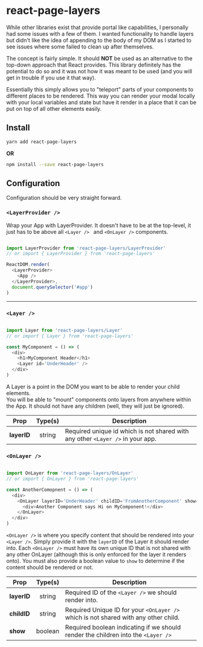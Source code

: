 # react-page-layers

While other libraries exist that provide portal like capabilities, I personally 
had some issues with a few of them.  I wanted functionality to handle layers but 
didn't like the idea of appending to the body of my DOM as I started to see 
issues where some failed to clean up after themselves.  

The concept is fairly simple.  It should **NOT** be used as an alternative to the 
top-down approach that React provides.  This library definitely has the potential 
to do so and it was not how it was meant to be used (and you will get in trouble if 
you use it that way). 

Essentially this simply allows you to "teleport" parts of your components to different 
places to be rendered.  This way you can render your modal locally with your local 
variables and state but have it render in a place that it can be put on top of all 
other elements easily.

## Install

```bash
yarn add react-page-layers
```

**OR**

```bash
npm install --save react-page-layers
```

## Configuration

Configuration should be very straight forward.

### `<LayerProvider />`

Wrap your App with LayerProvider.  It doesn't have to be at the top-level, it just 
has to be above all ```<Layer /> ``` and ```<OnLayer />```  components.

```javascript

import LayerProvider from 'react-page-layers/LayerProvider'
// or import { LayerProvider } from 'react-page-layers'

ReactDOM.render(
  <LayerProvider>
    <App />
  </LayerProvider>,
  document.querySelector('#app')
)

```

***

### `<Layer />`

```javascript

import Layer from 'react-page-layers/Layer'
// or import { Layer } from 'react-page-layers'

const MyComponent = () => (
  <div>
    <h1>MyComponent Header</h1>
    <Layer id='UnderHeader' />
  </div>
)

```

A Layer is a point in the DOM you want to be able to render your child elements.  
You will be able to "mount" components onto layers from anywhere within the App. It 
should not have any children (well, they will just be ignored).  

| Prop        | Type(s)           | Description  |
| -------------   |:-------------:| ----- |
| **layerID**     | string | Required unique id which is not shared with any other `<Layer />` in your app. |

### `<OnLayer />`

```javascript

import OnLayer from 'react-page-layers/OnLayer'
// or import { OnLayer } from 'react-page-layers'

const AnotherComopnent = () => (
  <div>
    <OnLayer layerID='UnderHeader' childID='FromAnotherComponent' show={true}>
      <div>Another Component says Hi on MyComponent!</div>
    </OnLayer>
  </div>
)

```

`<OnLayer />` is where you specify content that should be rendered into your `<Layer />`.  Simply 
provide it with the ```layerID``` of the Layer it should render into.  Each `<OnLayer />` must have its 
own unique ID that is not shared with any other OnLayer (although this is only enforced for the layer it renders onto). 
You must also provide a boolean value to ```show``` to determine if the content should be rendered or not.

| Prop        | Type(s)           | Description  |
| -------------   |:-------------:| ----- |
| **layerID**     | string | Required ID of the `<Layer />` we should render into. |
| **childID**     | string | Required Unique ID for your `<OnLayer />` which is not shared with any other child. |
| **show**        | boolean | Required boolean indicating if we should render the children into the `<Layer />` |

